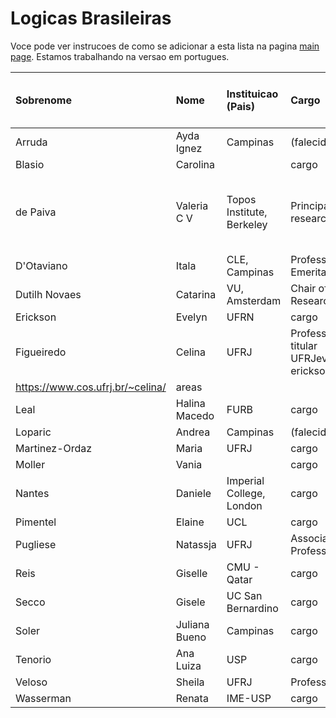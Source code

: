 # Logicas Brasileiras

Voce pode ver instrucoes de como se adicionar a esta lista na pagina [main page](https://womeninlogic.github.io/WiLSpreadsheets/). Estamos trabalhando na versao em portugues.

| Sobrenome | Nome | Instituicao (Pais) | Cargo | site | Areas (separar por virgulas) | 
|:-|:-|:-|:-|:-|:-|
Arruda | Ayda Ignez | Campinas | (falecida) | site | areas
Blasio | Carolina |  | cargo | site | areas
de Paiva | Valeria C V | Topos Institute, Berkeley | Principal researcher | http://vcvpaiva.github.io/ | categorical logic, Linear logic, Natural Deduction
D'Otaviano | Itala | CLE, Campinas | Professora Emerita | [site](https://en.wikipedia.org/wiki/Itala_D%27Ottaviano)Ayda Arruda | areas
Dutilh Novaes | Catarina | VU, Amsterdam | Chair of Research | https://www.cdutilhnovaes.com/| areas
Erickson | Evelyn | UFRN | cargo | https://eerickson.weebly.com/ | areas
Figueiredo | Celina | UFRJ | Professora titular UFRJevelyn erickson
| https://www.cos.ufrj.br/~celina/ | areas
Leal | Halina Macedo | FURB |cargo | site | areas
Loparic | Andrea | Campinas | (falecida) | site | areas
Martinez-Ordaz | Maria | UFRJ | cargo | https://www.mariamartinezordaz.com/ | areas
Moller | Vania | |  cargo | site | areas
Nantes | Daniele | Imperial College, London | cargo | https://vtss.doc.ic.ac.uk/people/nantes.html | areas
Pimentel | Elaine | UCL |cargo | https://sites.google.com/site/elainepimentel/ | areas
Pugliese | Natassja | UFRJ | Associate Professor | site | areas
Reis | Giselle | CMU - Qatar | cargo | https://gisellereis.com/ | areas
Secco | Gisele | UC San Bernardino | cargo | https://giselesecco.site/ | areas
Soler | Juliana Bueno | Campinas | cargo | https://www.cle.unicamp.br/cle/juliana-bueno-soler | areas
Tenorio | Ana Luiza | USP | cargo | https://sites.google.com/ime.usp.br/analuizatenorio | areas
Veloso | Sheila | UFRJ | Professora | https://www.cos.ufrj.br/~sheila/ | areas
Wasserman | Renata | IME-USP | cargo | https://www.ime.usp.br/~renata/  | areas
